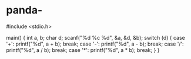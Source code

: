 # panda-
#include <stdio.h> 
 
main() { 
    int a, b; 
    char d; 
    scanf("%d %c %d", &a, &d, &b); 
    switch (d) { 
        case '+': printf("%d", a + b); break; 
        case '-': printf("%d", a - b); break;
        case '/': printf("%d", a / b); break;
        case '*': printf("%d", a * b); break; 
    } 
}
